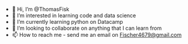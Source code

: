 - 👋 Hi, I’m @ThomasFisk
- 👀 I’m interested in learning code and data science
- 🌱 I’m currently learning python on Datacamp
- 💞️ I’m looking to collaborate on anything that I can learn from
- 📫 How to reach me - send me an email on Fischer4679@gmail.com

<!---
ThomasFisk/ThomasFisk is a ✨ special ✨ repository because its `README.md` (this file) appears on your GitHub profile.
You can click the Preview link to take a look at your changes.
--->
